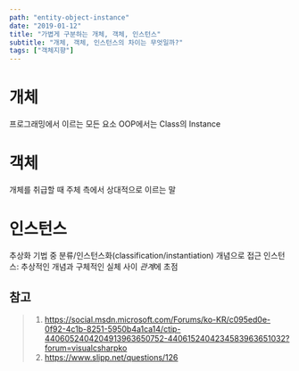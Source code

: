 ```yaml
---
path: "entity-object-instance"
date: "2019-01-12"
title: "가볍게 구분하는 개체, 객체, 인스턴스"
subtitle: "개체, 객체, 인스턴스의 차이는 무엇일까?"
tags: ["객체지향"]
---
```


# 개체

프로그래밍에서 이르는 모든 요소
OOP에서는 Class의 Instance

# 객체

개체를 취급할 때 주체 측에서 상대적으로 이르는 말

# 인스턴스

추상화 기법 중 분류/인스턴스화(classification/instantiation) 개념으로 접근
인스턴스: 추상적인 개념과 구체적인 실체 사이 *관계*에 초점

## 참고

> 1.  https://social.msdn.microsoft.com/Forums/ko-KR/c095ed0e-0f92-4c1b-8251-5950b4a1ca14/ctip-4406052404204913963650752-4406152404234583963651032?forum=visualcsharpko
> 2.  https://www.slipp.net/questions/126
